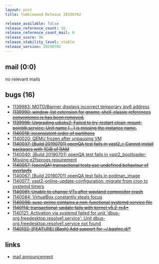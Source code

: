```yaml
---
layout: post
title: Tumbleweed Release 20190702

release_available: false
release_reference_count: 16
release_reference_count_mail: 0
release_score: 96
release_stability_level: stable
release_version: 20190702
---
```


## mail (0:0)

no relevant mails

## bugs (16)

<!--more-->

- [1139983: MOTD/Banner displays incorrect temporary ipv6 address](https://bugzilla.opensuse.org/show_bug.cgi?id=1139983)
- ~~[1139990: window-list extension for gnome-shell-classic references convenience.js has been removed.](https://bugzilla.opensuse.org/show_bug.cgi?id=1139990)~~
- ~~[1139996: Upgrading udisks2: Failed to try-restart clean-mount-point@.service: Unit name \[...\] is missing the instance name.](https://bugzilla.opensuse.org/show_bug.cgi?id=1139996)~~
- ~~[1140018: inconsistent order of partitions](https://bugzilla.opensuse.org/show_bug.cgi?id=1140018)~~
- [1140020: QEMU frozen after unpausing VM](https://bugzilla.opensuse.org/show_bug.cgi?id=1140020)
- ~~[1140037: \[Build 20190701\] openQA test fails in yast2_i: Cannot install packages with 1GiB of RAM](https://bugzilla.opensuse.org/show_bug.cgi?id=1140037)~~
- [1140040: \[Build 20190701\] openQA test fails in yast2_bootloader: Missing e2fsprogs requirement](https://bugzilla.opensuse.org/show_bug.cgi?id=1140040)
- ~~[1140057: \[openQA\] transactional tests use undefined behaviour of overlayfs](https://bugzilla.opensuse.org/show_bug.cgi?id=1140057)~~
- [1140067: \[Build 20190701\] openQA test fails in podman_image](https://bugzilla.opensuse.org/show_bug.cgi?id=1140067)
- [1140077: yast2-online-update-configuration: migrate from cron to systemd timers](https://bugzilla.opensuse.org/show_bug.cgi?id=1140077)
- ~~[1140081: Unable to change VTs after wayland compositor crash](https://bugzilla.opensuse.org/show_bug.cgi?id=1140081)~~
- [1140084: VirtualBox constantly steals focus](https://bugzilla.opensuse.org/show_bug.cgi?id=1140084)
- ~~[1140098: suse-prime contains a non-functional systemd service file](https://bugzilla.opensuse.org/show_bug.cgi?id=1140098)~~
- ~~[1140114: transactional-update fails with kernel v5.2-rc4+](https://bugzilla.opensuse.org/show_bug.cgi?id=1140114)~~
- [1140121: Activation via systemd failed for unit 'dbus-org.freedesktop.resolve1.service': Unit dbus-org.freedesktop.resolve1.service not found](https://bugzilla.opensuse.org/show_bug.cgi?id=1140121)
- ~~[1140132: \[FEATURE\] \[Bash\] Add support for ~/.bashrc.d/*](https://bugzilla.opensuse.org/show_bug.cgi?id=1140132)~~



## links

- [mail announcement](https://lists.opensuse.org/opensuse-factory/2019-07/msg00068.html)
